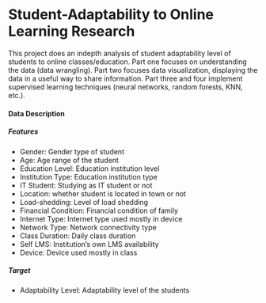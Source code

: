 # Student-Adaptability to Online Learning Research

 This project does an indepth analysis of student adaptability level of students to online classes/education.  Part one focuses on understanding the data (data wrangling).  Part two focuses data visualization, displaying the data in a useful way to share information.  Part three and four implement supervised learning techniques (neural networks, random forests, KNN, etc.).

#### Data Description
##### Features
* Gender: Gender type of student
* Age: Age range of the student
* Education Level: Education institution level
* Institution Type: Education institution type
* IT Student: Studying as IT student or not
* Location: whether student is located in town or not
* Load-shedding: Level of load shedding
* Financial Condition: Financial condition of family
* Internet Type: Internet type used mostly in device
* Network Type: Network connectivity type
* Class Duration: Daily class duration
* Self LMS: Institution’s own LMS availability
* Device: Device used mostly in class

##### Target
* Adaptability Level: Adaptability level of the students
